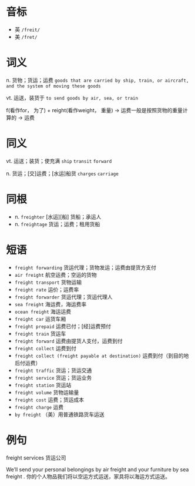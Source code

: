 # 音标

- 英 `/freit/`
- 美 `/fret/`

# 词义

n. 货物；货运；运费
`goods that are carried by ship, train, or aircraft, and the system of moving these goods`

vt. 运送，装货于
`to send goods by air, sea, or train`



f(看作for， 为了) + reight(看作weight， 重量) → 运费一般是按照货物的重量计算的 → 运费

# 同义

vt. 运送；装货；使充满
`ship` `transit` `forward`

n. 货运；[交]运费；[水运]船货
`charges` `carriage`

# 同根

- n. `freighter` [水运][船] 货船；承运人
- n. `freightage` 货运；运费；租用货船

# 短语

- `freight forwarding` 货运代理；货物发运；运费由提货方支付
- `air freight` 航空运费；空运的货物
- `freight transport` 货物运输
- `freight rate` 运价；运费率
- `freight forwarder` 货运代理；货运代理人
- `sea freight` 海运费，海运费率
- `ocean freight` 海运运费
- `freight car` 运货车厢
- `freight prepaid` 运费已付；[经]运费预付
- `freight train` 货运车
- `freight forward` 运费由提货人支付，运费到付
- `freight collect` 运费到付
- `freight collect (freight payable at destination)` 运费到付（到目的地后付运费）
- `freight traffic` 货运；货运交通
- `freight service` 货运；货运业务
- `freight station` 货运站
- `freight volume` 货物运输量
- `freight cost` 运费；货运成本
- `freight charge` 运费
- `by freight` （美）用普通铁路货车运送

# 例句

freight services
货运公司

We’ll send your personal belongings by air freight and your furniture by sea freight .
你的个人物品我们将以空运方式运送，家具将以海运方式运送。


